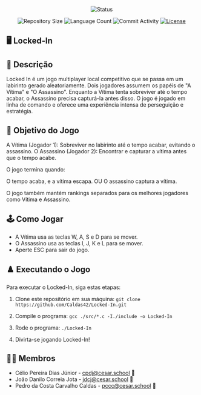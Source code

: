 <p align="center">
  <img
    src="https://img.shields.io/badge/Status-Em%20desenvolvimento-green?style=flat-square"
    alt="Status"
  />
</p>

<p align="center">
  <img
    src="https://img.shields.io/github/repo-size/Caldas42/Locked-In?style=flat"
    alt="Repository Size"
  />
  <img
    src="https://img.shields.io/github/languages/count/Caldas42/Locked-In?style=flat&logo=python"
    alt="Language Count"
  />
  <img
    src="https://img.shields.io/github/commit-activity/t/Caldas42/Locked-In?style=flat&logo=github"
    alt="Commit Activity"
  />
  <a href="LICENSE.md"
    ><img
      src="https://img.shields.io/github/license/Caldas42/Locked-In"
      alt="License"
  /></a>
</p>

## 🖥️ Locked-In

## 📄 Descrição

Locked In é um jogo multiplayer local competitivo que se passa em um labirinto gerado aleatoriamente. Dois jogadores assumem os papéis de "A Vítima" e "O Assassino". Enquanto a Vítima tenta sobreviver até o tempo acabar, o Assassino precisa capturá-la antes disso. O jogo é jogado em linha de comando e oferece uma experiência intensa de perseguição e estratégia.

## 🎲 Objetivo do Jogo

A Vítima (Jogador 1): Sobreviver no labirinto até o tempo acabar, evitando o assassino.
O Assassino (Jogador 2): Encontrar e capturar a vítima antes que o tempo acabe.

O jogo termina quando:

O tempo acaba, e a vítima escapa.
OU
O assassino captura a vítima.

O jogo também mantém rankings separados para os melhores jogadores como Vítima e Assassino.

## 🕹️ Como Jogar

- A Vítima usa as teclas W, A, S e D para se mover.
- O Assassino usa as teclas I, J, K e L para se mover.
- Aperte ESC para sair do jogo.

## ♟️ Executando o Jogo

Para executar o Locked-In, siga estas etapas:

1. Clone este repositório em sua máquina:
   `git clone https://github.com/Caldas42/Locked-In.git`

3. Compile o programa:
   `gcc ./src/*.c -I./include -o Locked-In`

4. Rode o programa:
   `./Locked-In`

5. Divirta-se jogando Locked-In!

## 👩‍💻 Membros

* Célio Pereira Dias Júnior - cpdj@cesar.school 📩
* João Danilo Correia Jota - jdcj@cesar.school 📩
* Pedro da Costa Carvalho Caldas - pccc@cesar.school 📩
